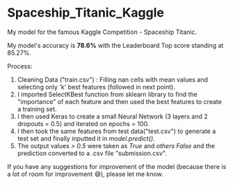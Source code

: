 # Spaceship_Titanic_Kaggle
My model for the famous Kaggle Competition - Spaceship Titanic.


My model's accuracy is **78.6%** with the Leaderboard Top score standing at 85.27%.

Process:
1. Cleaning Data ("train.csv") : Filling nan cells with mean values and selecting only 'k' best features (followed in next point).
2. I imported SelectKBest function from sklearn library to find the "importance" of each feature and then used the best features to create a training set.
3. I then used Keras to create a small Neural Network (3 layers and 2 dropouts = 0.5) and iterated on epochs = 100.
4. I then took the same features from test data("test.csv") to generate a test set and finally inputted it in *model.predict()*.
5. The output values *> 0.5* were taken as *True* and *others False* and the prediction converted to a .csv file "submission.csv".

If you have any suggestions for improvement of the model (because there is a lot of room for improvement :sweat_smile:), please let me know.   
